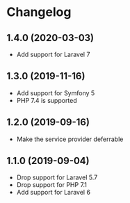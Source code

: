 # Changelog

## 1.4.0 (2020-03-03)

- Add support for Laravel 7

## 1.3.0 (2019-11-16)

- Add support for Symfony 5
- PHP 7.4 is supported

## 1.2.0 (2019-09-16)

- Make the service provider deferrable

## 1.1.0 (2019-09-04)

- Drop support for Laravel 5.7
- Drop support for PHP 7.1
- Add support for Laravel 6
